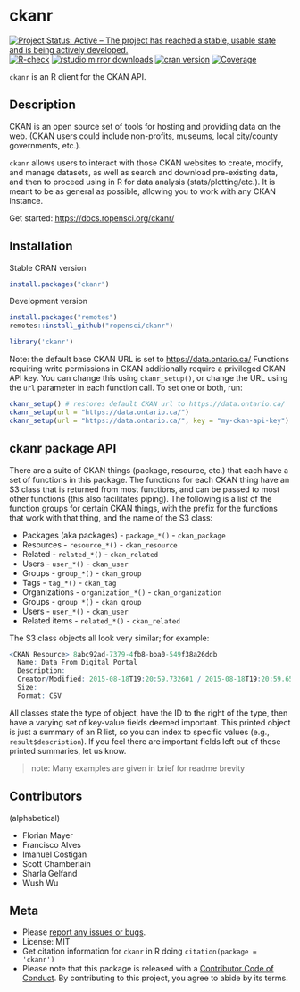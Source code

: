 ckanr
=====



[![Project Status: Active – The project has reached a stable, usable state and is being actively developed.](https://www.repostatus.org/badges/latest/active.svg)](https://www.repostatus.org/#active)
[![R-check](https://github.com/ropensci/ckanr/workflows/R-check/badge.svg)](https://github.com/ropensci/ckanr/actions/)
[![rstudio mirror downloads](https://cranlogs.r-pkg.org/badges/ckanr?color=FAB657)](https://github.com/r-hub/cranlogs.app)
[![cran version](https://www.r-pkg.org/badges/version/ckanr)](https://cran.r-project.org/package=ckanr)
[![Coverage](https://img.shields.io/codecov/c/github/ropensci/ckanr/main)](https://app.codecov.io/gh/ropensci/ckanr)


`ckanr` is an R client for the CKAN API.

## Description

CKAN is an open source set of tools for hosting and providing data on the web. (CKAN users could include non-profits, museums, local city/county governments, etc.).

`ckanr` allows users to interact with those CKAN websites to create, modify, and manage datasets, as well as search and download pre-existing data, and then to proceed using in R for data analysis (stats/plotting/etc.). It is meant to be as general as possible, allowing you to work with any CKAN instance.

Get started: <https://docs.ropensci.org/ckanr/>

## Installation

Stable CRAN version


```r
install.packages("ckanr")
```

Development version


```r
install.packages("remotes")
remotes::install_github("ropensci/ckanr")
```


```r
library('ckanr')
```

Note: the default base CKAN URL is set to <https://data.ontario.ca/>
Functions requiring write permissions in CKAN additionally require a privileged
CKAN API key.
You can change this using `ckanr_setup()`, or change the URL using the `url`
parameter in each function call.
To set one or both, run:


```r
ckanr_setup() # restores default CKAN url to https://data.ontario.ca/
ckanr_setup(url = "https://data.ontario.ca/")
ckanr_setup(url = "https://data.ontario.ca/", key = "my-ckan-api-key")
```

## ckanr package API

There are a suite of CKAN things (package, resource, etc.) that each have a set of functions in this package. The functions for each CKAN thing have an S3 class that is returned from most functions, and can be passed to most other functions (this also facilitates piping). The following is a list of the function groups for certain CKAN things, with the prefix for the functions that work with that thing, and the name of the S3 class:

+ Packages (aka packages) - `package_*()` - `ckan_package`
+ Resources - `resource_*()` - `ckan_resource`
+ Related - `related_*()` - `ckan_related`
+ Users - `user_*()` - `ckan_user`
+ Groups - `group_*()` - `ckan_group`
+ Tags - `tag_*()` - `ckan_tag`
+ Organizations  - `organization_*()` - `ckan_organization`
+ Groups - `group_*()` - `ckan_group`
+ Users - `user_*()` - `ckan_user`
+ Related items - `related_*()` - `ckan_related`

The S3 class objects all look very similar; for example:

```r
<CKAN Resource> 8abc92ad-7379-4fb8-bba0-549f38a26ddb
  Name: Data From Digital Portal
  Description:
  Creator/Modified: 2015-08-18T19:20:59.732601 / 2015-08-18T19:20:59.657943
  Size:
  Format: CSV
```

All classes state the type of object, have the ID to the right of the type, then have a varying set of key-value fields deemed important. This printed object is just a summary of an R list, so you can index to specific values (e.g., `result$description`). If you feel there are important fields left out of these printed summaries, let us know.

> note: Many examples are given in brief for readme brevity


## Contributors

(alphabetical)

* Florian Mayer
* Francisco Alves
* Imanuel Costigan
* Scott Chamberlain
* Sharla Gelfand
* Wush Wu

## Meta

* Please [report any issues or bugs](https://github.com/ropensci/ckanr/issues).
* License: MIT
* Get citation information for `ckanr` in R doing `citation(package = 'ckanr')`
* Please note that this package is released with a [Contributor Code of Conduct](https://ropensci.org/code-of-conduct/). By contributing to this project, you agree to abide by its terms.
